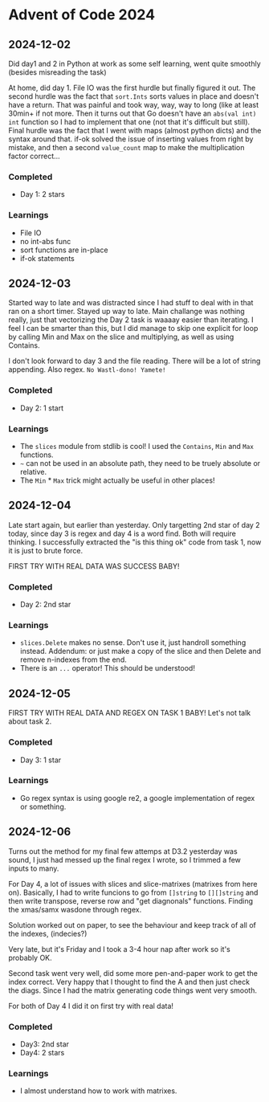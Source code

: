 # Advent of Code 2024
## 2024-12-02
Did day1 and 2 in Python at work as some self learning, went quite smoothly (besides misreading the task)

At home, did day 1. File IO was the first hurdle but finally figured it out. The second hurdle was the fact that `sort.Ints` sorts values in place and doesn't have a return. That was painful and took way, way, way to long (like at least 30min+ if not more. Then it turns out that Go doesn't have an `abs(val int) int` function so I had to implement that one (not that it's difficult but still). Final hurdle was the fact that I went with maps (almost python dicts) and the syntax around that. if-ok solved the issue of inserting values from right by mistake, and then a second `value_count` map to make the multiplication factor correct...

### Completed
* Day 1: 2 stars
### Learnings
* File IO
* no int-abs func
* sort functions are in-place
* if-ok statements


## 2024-12-03
Started way to late and was distracted since I had stuff to deal with in that ran on a short timer. Stayed up way to late. Main challange was nothing really, just that vectorizing the Day 2 task is waaaay easier than iterating. I feel I can be smarter than this, but I did manage to skip one explicit for loop by calling Min and Max on the slice and multiplying, as well as using Contains.

I don't look forward to day 3 and the file reading. There will be a lot of string appending. Also regex. `No Wastl-dono! Yamete!` 
### Completed
* Day 2: 1 start
### Learnings
* The `slices` module from stdlib is cool! I used the `Contains`, `Min` and `Max` functions.
* `~` can not be used in an absolute path, they need to be truely absolute or relative.
* The `Min` * `Max` trick might actually be useful in other places!

## 2024-12-04
Late start again, but earlier than yesterday. Only targetting 2nd star of day 2 today, since day 3 is regex and day 4 is a word find. Both will require thinking. 
I successfully extracted the "is this thing ok" code from task 1, now it is just to brute force.

FIRST TRY WITH REAL DATA WAS SUCCESS BABY!
### Completed
* Day 2: 2nd star
### Learnings
* `slices.Delete` makes no sense. Don't use it, just handroll something instead. Addendum: or just make a copy of the slice and then Delete and remove n-indexes from the end. 
* There is an `...` operator! This should be understood!


## 2024-12-05
FIRST TRY WITH REAL DATA AND REGEX ON TASK 1 BABY!
Let's not talk about task 2.

### Completed
* Day 3: 1 star

### Learnings
* Go regex syntax is using google re2, a google implementation of regex or something.

## 2024-12-06
Turns out the method for my final few attemps at D3.2 yesterday was sound, I just had messed up the final regex I wrote, so I trimmed a few inputs to many.

For Day 4, a lot of issues with slices and slice-matrixes (matrixes from here on). Basically, I had to write funcions to go from `[]string` to `[][]string` and then write transpose, reverse row and "get diagnonals" functions. Finding the xmas/samx wasdone through regex.

Solution worked out on paper, to see the behaviour and keep track of all of the indexes, (indecies?)

Very late, but it's Friday and I took a 3-4 hour nap after work so it's probably OK. 

Second task went very well, did some more pen-and-paper work to get the index correct. Very happy that I thought to find the A and then just check the diags. Since I had the matrix generating code things went very smooth.

For both of Day 4 I did it on first try with real data!

### Completed
* Day3: 2nd star
* Day4: 2 stars

### Learnings
* I almost understand how to work with matrixes.
